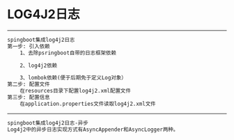 # LOG4J2日志

-----------------
```html
spingboot集成log4j2日志
第一步: 引入依赖
    1、去除psringboot自带的日志框架依赖

    2、log4j2依赖

    3、lombok依赖(便于后期免于定义Log对象）
第二步: 配置文件
    在resources目录下配置log4j2.xml配置文件
第三步: 配置信息
    在application.properties文件读取log4j2.xml文件
```

-----------------
```html
spingboot集成log4j2日志-异步
Log4j2中的异步日志实现方式有AsyncAppender和AsyncLogger两种。
```



